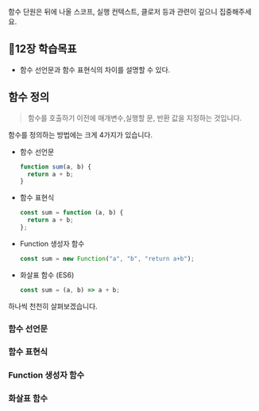 함수 단원은 뒤에 나올 스코프, 실행 컨텍스트, 클로저 등과 관련이 깊으니 집중해주세요.

## 📌12장 학습목표

- 함수 선언문과 함수 표현식의 차이를 설명할 수 있다.

## 함수 정의

> 함수를 호출하기 이전에 매개변수,실행할 문, 반환 값을 지정하는 것입니다.

함수를 정의하는 방법에는 크게 4가지가 있습니다.

- 함수 선언문
  ```js
  function sum(a, b) {
    return a + b;
  }
  ```
- 함수 표현식
  ```js
  const sum = function (a, b) {
    return a + b;
  };
  ```
- Function 생성자 함수
  ```js
  const sum = new Function("a", "b", "return a+b");
  ```
- 화살표 함수 (ES6)
  ```js
  const sum = (a, b) => a + b;
  ```

하나씩 천천히 살펴보겠습니다.

### 함수 선언문

### 함수 표현식

### Function 생성자 함수

### 화살표 함수
